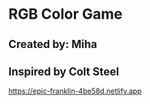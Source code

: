 # RGB Color Game

## Created by: Miha
## Inspired by Colt Steel

https://epic-franklin-4be58d.netlify.app
